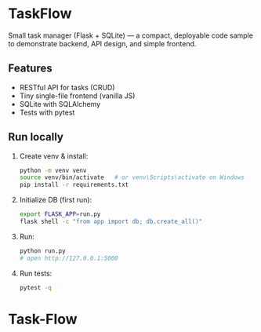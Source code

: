 # TaskFlow

Small task manager (Flask + SQLite) — a compact, deployable code sample to demonstrate backend, API design, and simple frontend.

## Features
- RESTful API for tasks (CRUD)
- Tiny single-file frontend (vanilla JS)
- SQLite with SQLAlchemy
- Tests with pytest

## Run locally
1. Create venv & install:
   ```bash
   python -m venv venv
   source venv/bin/activate   # or venv\Scripts\activate on Windows
   pip install -r requirements.txt
   ```

2. Initialize DB (first run):
   ```bash
   export FLASK_APP=run.py
   flask shell -c "from app import db; db.create_all()"
   ```

3. Run:
   ```bash
   python run.py
   # open http://127.0.0.1:5000
   ```

4. Run tests:
   ```bash
   pytest -q
   ```
# Task-Flow
